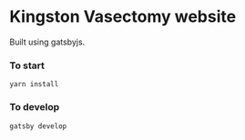 # Kingston Vasectomy website
Built using gatsbyjs.

### To start
```
yarn install
```
### To develop
```
gatsby develop
```